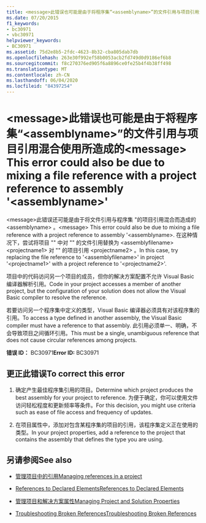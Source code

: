 ```yaml
---
title: <message>此错误也可能是由于将程序集“<assemblyname>”的文件引用与项目引用混合使用所造成的
ms.date: 07/20/2015
f1_keywords:
- bc30971
- vbc30971
helpviewer_keywords:
- BC30971
ms.assetid: 75d2e8b5-2fdc-4623-8b32-cba805dab7db
ms.openlocfilehash: 263e30f992ef58b0053acb2fd749d0d9186ef6b8
ms.sourcegitcommit: f8c270376ed905f6a8896ce0fe25b4f4b38ff498
ms.translationtype: MT
ms.contentlocale: zh-CN
ms.lasthandoff: 06/04/2020
ms.locfileid: "84397254"
---
```

# <a name="message-this-error-could-also-be-due-to-mixing-a-file-reference-with-a-project-reference-to-assembly-assemblyname"></a><span data-ttu-id="93bdf-102">\<message>此错误也可能是由于将程序集“\<assemblyname>”的文件引用与项目引用混合使用所造成的</span><span class="sxs-lookup"><span data-stu-id="93bdf-102">\<message> This error could also be due to mixing a file reference with a project reference to assembly '\<assemblyname>'</span></span>
<span data-ttu-id="93bdf-103">\<message>此错误还可能是由于将文件引用与程序集 "的项目引用混合而造成的 \<assemblyname> 。</span><span class="sxs-lookup"><span data-stu-id="93bdf-103">\<message> This error could also be due to mixing a file reference with a project reference to assembly '\<assemblyname>.</span></span> <span data-ttu-id="93bdf-104">在这种情况下，尝试将项目 "" 中对 "" 的文件引用替换为 \<assemblyfilename> \<projectname1> 对 "" 的项目引用 \<projectname2> 。</span><span class="sxs-lookup"><span data-stu-id="93bdf-104">In this case, try replacing the file reference to '\<assemblyfilename>' in project '\<projectname1>' with a project reference to '\<projectname2>'.</span></span>  
  
 <span data-ttu-id="93bdf-105">项目中的代码访问另一个项目的成员，但你的解决方案配置不允许 Visual Basic 编译器解析引用。</span><span class="sxs-lookup"><span data-stu-id="93bdf-105">Code in your project accesses a member of another project, but the configuration of your solution does not allow the Visual Basic compiler to resolve the reference.</span></span>  
  
 <span data-ttu-id="93bdf-106">若要访问另一个程序集中定义的类型，Visual Basic 编译器必须具有对该程序集的引用。</span><span class="sxs-lookup"><span data-stu-id="93bdf-106">To access a type defined in another assembly, the Visual Basic compiler must have a reference to that assembly.</span></span> <span data-ttu-id="93bdf-107">此引用必须单一、明确，不会导致项目之间循环引用。</span><span class="sxs-lookup"><span data-stu-id="93bdf-107">This must be a single, unambiguous reference that does not cause circular references among projects.</span></span>  
  
 <span data-ttu-id="93bdf-108">**错误 ID：** BC30971</span><span class="sxs-lookup"><span data-stu-id="93bdf-108">**Error ID:** BC30971</span></span>  
  
## <a name="to-correct-this-error"></a><span data-ttu-id="93bdf-109">更正此错误</span><span class="sxs-lookup"><span data-stu-id="93bdf-109">To correct this error</span></span>  
  
1. <span data-ttu-id="93bdf-110">确定产生最佳程序集引用的项目。</span><span class="sxs-lookup"><span data-stu-id="93bdf-110">Determine which project produces the best assembly for your project to reference.</span></span> <span data-ttu-id="93bdf-111">为便于确定，你可以使用文件访问轻松程度和更新频率等条件。</span><span class="sxs-lookup"><span data-stu-id="93bdf-111">For this decision, you might use criteria such as ease of file access and frequency of updates.</span></span>  
  
2. <span data-ttu-id="93bdf-112">在项目属性中，添加对包含某程序集的项目的引用，该程序集定义正在使用的类型。</span><span class="sxs-lookup"><span data-stu-id="93bdf-112">In your project properties, add a reference to the project that contains the assembly that defines the type you are using.</span></span>  
  
## <a name="see-also"></a><span data-ttu-id="93bdf-113">另请参阅</span><span class="sxs-lookup"><span data-stu-id="93bdf-113">See also</span></span>

- [<span data-ttu-id="93bdf-114">管理项目中的引用</span><span class="sxs-lookup"><span data-stu-id="93bdf-114">Managing references in a project</span></span>](/visualstudio/ide/managing-references-in-a-project)
- [<span data-ttu-id="93bdf-115">References to Declared Elements</span><span class="sxs-lookup"><span data-stu-id="93bdf-115">References to Declared Elements</span></span>](../../programming-guide/language-features/declared-elements/references-to-declared-elements.md)

- [<span data-ttu-id="93bdf-116">管理项目和解决方案属性</span><span class="sxs-lookup"><span data-stu-id="93bdf-116">Managing Project and Solution Properties</span></span>](/visualstudio/ide/managing-project-and-solution-properties)
- [<span data-ttu-id="93bdf-117">Troubleshooting Broken References</span><span class="sxs-lookup"><span data-stu-id="93bdf-117">Troubleshooting Broken References</span></span>](/visualstudio/ide/troubleshooting-broken-references)
